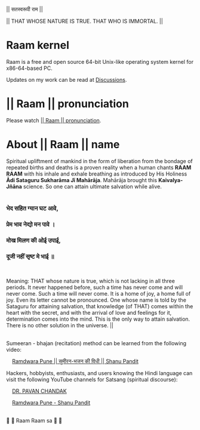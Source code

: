 || सतस्वरूपी राम ||

|| THAT WHOSE NATURE IS TRUE. THAT WHO IS IMMORTAL. ||

# Raam kernel

Raam is a free and open source 64-bit Unix-like operating system kernel for
x86-64-based PC.

Updates on my work can be read at [Discussions](https://github.com/robstat7/Raam/discussions/).

# || Raam || pronunciation

Please watch [|| Raam || pronunciation](https://www.youtube.com/watch?v=fJbmft2TRws).

# About || Raam || name

Spiritual upliftment of mankind in the form of liberation from the bondage of
repeated births and deaths is a proven reality when a human chants **RAAM RAAM**
with his inhale and exhale breathing as introduced by His Holiness **Ādi Sataguru
Sukharāma Jī Mahārāja**. Mahārāja brought this **Kaivalya-Jñāna** science. So one can
attain ultimate salvation while alive.
<br/><br/>

### भेद सहित ग्यान घट आवे,  
### प्रेम भाव नेद्यो मन पावे ।  
### मोख मिलण की ओई उपाई,  
### दूजी नहीं सृष्ट मे भाई ॥
<br/>

Meaning: THAT whose nature is true, which is not lacking in all three periods.
It never happened before, such a time has never come and will never come. Such a
time will never come. It is a home of joy, a home full of joy. Even its letter
cannot be pronounced. One whose name is told by the Sataguru for attaining
salvation, that knowledge (of THAT) comes within the heart with the secret, and
with the arrival of love and feelings for it, determination comes into the mind.
This is the only way to attain salvation. There is no other solution in the
universe. ||
<br/><br/>

Sumeeran - bhajan (recitation) method can be learned from the following video:

&nbsp;&nbsp;&nbsp;&nbsp;[Ramdwara Pune || सुमीरन-भजन की विधी || Shanu Pandit](https://www.youtube.com/watch?v=WgbibK3yrWg)

Hackers, hobbyists, enthusiasts, and users knowing the Hindi language can
visit the following YouTube channels for Satsang (spiritual discourse):

&nbsp;&nbsp;&nbsp;&nbsp;[DR. PAVAN CHANDAK](https://www.youtube.com/@dr.pavanchandak8939)

&nbsp;&nbsp;&nbsp;&nbsp;[Ramdwara Pune - Shanu Pandit](https://www.youtube.com/@ramdwarapune-shanupandit9764)
<br/><br/>

🙏 🌹 Raam Raam sa 🌹 🙏
